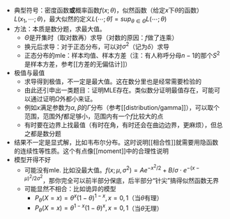 - 典型符号：密度函数**或**概率函数$f(x;\theta)$，似然函数（给定$x$下$\theta$的函数）$L(x_1,\cdots;\theta)$，最大似然的定义$L(\cdots;\hat \theta) = sup_{\theta\in\Theta} L(\cdots;\theta)$
- 方法：本质是数分题，求最大值。
  - $\Theta$是开集时（取对数再）求导（对数的原因：$f$做了连乘）
  - 换元后求导：对于正态分布，可以对$\sigma^2$（记为$\delta$）求导
  - 正态分布的mle：样本均值、样本方差（注：有人称呼分母$n-1$的那个$S^2$是样本方差，参考[[方差的无偏估计]]）
- 极值与最值
  - 求导得到极值，不一定是最大值。这在数分里也是经常需要检验的
  - 由此还引申出一类题目：证明MLE存在。类似数分证明最值存在，可能可以通过证明$\Omega$外都小来证。
  - 例如$x$满足参数为$\alpha,\beta$的$\Gamma$分布（参考[[distribution/gamma]]），可以取个范围，范围外$f$都足够小，范围内有一个$f$比较大的点
  - 有时要在边界上找最值（有时在角，有时还会在曲边边界，更麻烦），但总之都是数分题
- 结果不一定是显式解，比如韦布尔分布。这时说明[[相合性]]就需要用隐函数的连续性等性质。这个有点像[[moment]]中的合理性说明
- 模型开得不好
  - 可能没有mle. 比如没最大值。$f(x;\mu,\sigma^2)=Ae^{-x^2/2}+B/\sigma \cdot e^{-(x-\mu)^2/2\sigma^2}$，那你完全可以前半部分保底，后半部分“针尖”搞得似然函数无界
  - 可能显然不相合：比如诡异的模型
    - $P_\theta(X=x)=\theta^x(1-\theta)^{1-x},x=0,1$（当$\theta$有理）
    - $P_\theta(X=x)=\theta^{1-x}(1-\theta)^x,x=0,1$（当$\theta$无理）